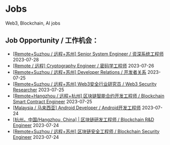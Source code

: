 # Jobs
Web3, Blockchain, AI jobs

Job Opportunity / 工作机会：
--
- [[Remote+Suzhou / 远程+苏州] Senior System Engineer / 资深系统工程师](https://github.com/talent-verse/Jobs/issues/9) 2023-07-28
- [[Remote / 远程] Cryptography Engineer / 密码学工程师](https://github.com/talent-verse/Jobs/issues/8) 2023-07-26
- [[Remote+Suzhou / 远程+苏州] Developer Relations / 开发者关系](https://github.com/talent-verse/Jobs/issues/7) 2023-07-25
- [[Remote+Suzhou / 远程+苏州] Web3安全行业研究员 / Web3 Security Researcher](https://github.com/talent-verse/Jobs/issues/6) 2023-07-25
- [[Remote+Hangzhou / 远程+杭州] 区块链智能合约开发工程师 / Blockchain Smart Contract Engineer](https://github.com/talent-verse/Jobs/issues/5) 2023-07-25
- [[Malaysia / 马来西亚] Android Developer / Android开发工程师](https://github.com/talent-verse/Jobs/issues/3) 2023-07-24
- [[杭州，中国/Hangzhou, China] | 区块链研发工程师 / Blockchain R&D Engineer](https://github.com/talent-verse/Jobs/issues/2) 2023-07-24
- [[Remote+Suzhou / 远程+苏州] 区块链安全工程师 / Blockchain Security Engineer](https://github.com/talent-verse/Jobs/issues/4) 2023-07-24
